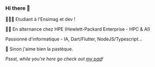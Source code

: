 ### Hi there 👋

<!--
**BlueskyFR/BlueskyFR** is a ✨ _special_ ✨ repository because its `README.md` (this file) appears on your GitHub profile.
-->

👨🏼‍🎓 Etudiant à l'Ensimag et dev !

👨‍💻 En alternance chez HPE (Hewlett-Packard Enterprise - HPC & AI)

Passionné d'informatique - IA, Dart/Flutter, NodeJS/Typescript...

🍉 Sinon j'aime bien la pastèque.

*Pssst, while you're here go check out [my pad](https://pad.blueskyfr.space)!*

